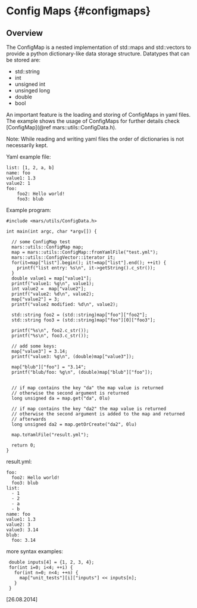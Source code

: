 Config Maps {#configmaps}
===========

## Overview

The ConfigMap is a nested implementation of std::maps and std::vectors to provide a python dictionary-like data storage structure. Datatypes that can be stored are:

 - std::string
 - int
 - unsigned int
 - unsinged long
 - double
 - bool

An important feature is the loading and storing of ConfigMaps in yaml files. The example shows the usage of ConfigMaps for further details check [ConfigMap](@ref mars::utils::ConfigData.h).

Note: While reading and writing yaml files the order of dictionaries is not necessarily kept.

Yaml example file:

    list: [1, 2, a, b]
    name: foo
    value1: 1.3
    value2: 1
    foo:
        foo2: Hello world!
        foo3: blub

Example program:

    #include <mars/utils/ConfigData.h>

    int main(int argc, char *argv[]) {

      // some ConfigMap test
      mars::utils::ConfigMap map;
      map = mars::utils::ConfigMap::fromYamlFile("test.yml");
      mars::utils::ConfigVector::iterator it;
      for(it=map["list"].begin(); it!=map["list"].end(); ++it) {
        printf("list entry: %s\n", it->getString().c_str());
      }
      double value1 = map["value1"];
      printf("value1: %g\n", value1);
      int value2 =  map["value2"];
      printf("value2: %d\n", value2);
      map["value2"] = 3;
      printf("value2 modified: %d\n", value2);

      std::string foo2 = (std::string)map["foo"]["foo2"];
      std::string foo3 = (std::string)map["foo"][0]["foo3"];

      printf("%s\n", foo2.c_str());
      printf("%s\n", foo3.c_str());

      // add some keys:
      map["value3"] = 3.14;
      printf("value3: %g\n", (double)map["value3"]);

      map["blub"]["foo"] = "3.14";
      printf("blub/foo: %g\n", (double)map["blub"]["foo"]);


      // if map contains the key "da" the map value is returned
      // otherwise the second argument is returned
      long unsigned da = map.get("da", 0lu)

      // if map contains the key "da2" the map value is returned
      // otherwise the second argument is added to the map and returned
      // afterwards
      long unsigned da2 = map.getOrCreate("da2", 0lu)

      map.toYamlFile("result.yml");

      return 0;
    }

result.yml:

    foo:
      foo2: Hello world!
      foo3: blub
    list:
      - 1
      - 2
      - a
      - b
    name: foo
    value1: 1.3
    value2: 3
    value3: 3.14
    blub:
      foo: 3.14

more syntax examples:

     double inputs[4] = {1, 2, 3, 4};
     for(int i=0; i<4; ++i) {
       for(int n=0; n<4; ++n) {
         map["unit_tests"][i]["inputs"] << inputs[n];
       }
     }


\[26.08.2014\]

